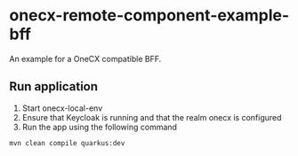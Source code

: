 # onecx-remote-component-example-bff

An example for a OneCX compatible BFF.

## Run application
1. Start onecx-local-env
2. Ensure that Keycloak is running and that the realm onecx is configured
3. Run the app using the following command

```
mvn clean compile quarkus:dev
```
